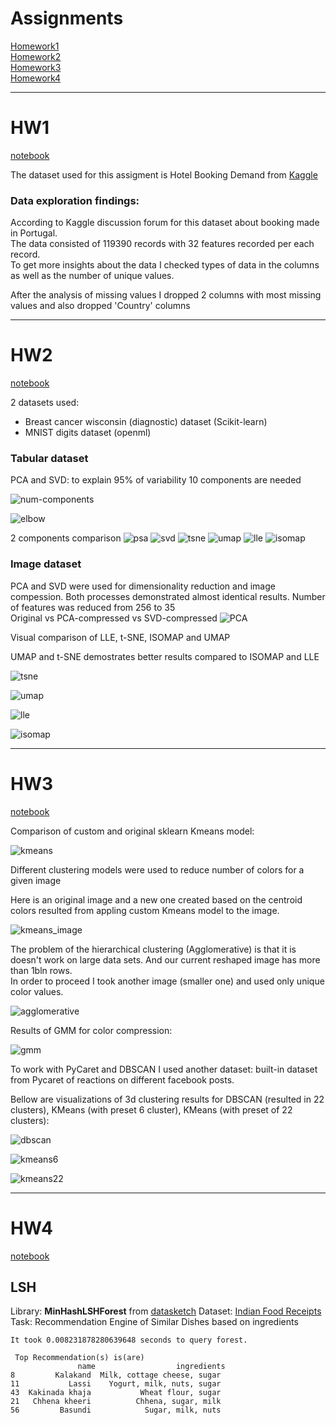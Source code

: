 # Assignments
[Homework1](#hw1) \
[Homework2](#hw2) \
[Homework3](#hw3) \
[Homework4](#hw4)

***
# HW1
[notebook](https://github.com/anastaszi/255_datamining/blob/main/HW1_AnastasiaZimina.ipynb)

The dataset used for this assigment is Hotel Booking Demand from [Kaggle](https://www.kaggle.com/jessemostipak/hotel-booking-demand/version/1)

### Data exploration findings: 

According to Kaggle discussion forum for this dataset about booking made in Portugal.\
The data consisted of 119390 records with 32 features recorded per each record. \
To get more insights about the data I checked types of data in the columns as well as the number of unique values. 

After the analysis of missing values I dropped 2 columns with most missing values and also dropped 'Country' columns

***
# HW2

[notebook](https://github.com/anastaszi/255_datamining/blob/main/HW2_Dimensionality_Reduction_Technics.ipynb)

2 datasets used: 
- Breast cancer wisconsin (diagnostic) dataset (Scikit-learn)
- MNIST digits dataset (openml)

### Tabular dataset

PCA and SVD: to explain 95% of variability 10 components are needed

![num-components](https://github.com/anastaszi/255_datamining/blob/main/img/num-components.png)

![elbow](https://github.com/anastaszi/255_datamining/blob/main/img/elbow.png)

2 components comparison
![psa](https://github.com/anastaszi/255_datamining/blob/main/img/pca.png)
![svd](https://github.com/anastaszi/255_datamining/blob/main/img/svd.png)
![tsne](https://github.com/anastaszi/255_datamining/blob/main/img/tsne.png)
![umap](https://github.com/anastaszi/255_datamining/blob/main/img/umap.png)
![lle](https://github.com/anastaszi/255_datamining/blob/main/img/lle.png)
![isomap](https://github.com/anastaszi/255_datamining/blob/main/img/isomap.png)


### Image dataset

PCA and SVD were used for dimensionality reduction and image compession. Both processes demonstrated almost identical results.
Number of features was reduced from 256  to 35 \
Original vs PCA-compressed vs SVD-compressed
![PCA](https://github.com/anastaszi/255_datamining/blob/main/img/img-pca.png)

Visual comparison of LLE, t-SNE, ISOMAP and UMAP

UMAP and t-SNE demostrates better results compared to ISOMAP and LLE

![tsne](https://github.com/anastaszi/255_datamining/blob/main/img/img-tsne.png)

![umap](https://github.com/anastaszi/255_datamining/blob/main/img/img-umap.png)

![lle](https://github.com/anastaszi/255_datamining/blob/main/img/img-lle.png)

![isomap](https://github.com/anastaszi/255_datamining/blob/main/img/img-isomap.png)

***
# HW3

[notebook](https://github.com/anastaszi/255_datamining/blob/main/HW3_Anastasia_Zimina.ipynb)

Comparison of custom and original sklearn Kmeans model: 

![kmeans](https://github.com/anastaszi/255_datamining/blob/main/img/hw3_kmeans.png)

Different clustering models were used to reduce number of colors for a given image 

Here is an original image and a new one created based on the centroid colors resulted from appling custom Kmeans model to the image.

![kmeans_image](https://github.com/anastaszi/255_datamining/blob/main/img/hw3_pic2.png)

The problem of the hierarchical clustering (Agglomerative) is that it is doesn't work on large data sets.
And our current reshaped image has more than 1bln rows. \
In order to proceed I took another image (smaller one) and used only unique color values.

![agglomerative](https://github.com/anastaszi/255_datamining/blob/main/img/hw3_pic1.png)

Results of GMM for color compression: 

![gmm](https://github.com/anastaszi/255_datamining/blob/main/img/hw3_pic3.jpg)

To work with PyCaret and DBSCAN I used another dataset: built-in dataset from Pycaret of reactions on different facebook posts.

Bellow are visualizations of 3d clustering results for DBSCAN (resulted in 22 clusters), KMeans (with preset 6 cluster), KMeans (with preset of 22 clusters):

![dbscan](https://github.com/anastaszi/255_datamining/blob/main/img/hw3_tsne_dbscan_pycaret.png)

![kmeans6](https://github.com/anastaszi/255_datamining/blob/main/img/hw3_tsne_kmeans_pycaret.png)

![kmeans22](https://github.com/anastaszi/255_datamining/blob/main/img/hw3_tsne_kmeans22_pycaret.png)

***
# HW4

[notebook](https://github.com/anastaszi/255_datamining/blob/main/HW4_Anastasia_Zimina.ipynb)

## LSH

Library: **MinHashLSHForest** from [datasketch](http://ekzhu.com/datasketch/lshforest.html)
Dataset: [Indian Food Receipts](https://www.kaggle.com/nehaprabhavalkar/indian-food-101)
Task: Recommendation Engine of Similar Dishes based on ingredients

```
It took 0.008231878280639648 seconds to query forest.

 Top Recommendation(s) is(are) 
               name                  ingredients
8         Kalakand  Milk, cottage cheese, sugar
11           Lassi    Yogurt, milk, nuts, sugar
43  Kakinada khaja           Wheat flour, sugar
21   Chhena kheeri          Chhena, sugar, milk
56         Basundi            Sugar, milk, nuts
```

## 
